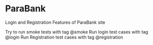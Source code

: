 # ParaBank

Login and Registration Features of ParaBank site 


Try to run smoke tests with tag @smoke
Run login test cases with tag @login
Run Registration test cases with tag @registration
